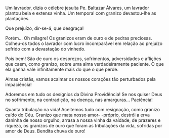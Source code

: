 Um lavrador, dizia o célebre jesuíta Pe. Baltazar Álvares, um lavrador plantou bela e extensa vinha. Um temporal com granizo devastou-lhe as plantações.

Que prejuízo, dir-se-á, que desgraça!

Porém\... Oh milagre! Os granizos eram de ouro e de pedras preciosas. Colheu-os todos o lavrador com lucro incomparável em relação ao prejuízo sofrido com a devastação do vinhedo.

Pois bem! São de ouro os desprezos, sofrimentos, adversidades e aflições que caem, como granizo, sobre uma alma verdadeiramente paciente. O que ela ganha vale infinitamente mais do que o que perde.

Almas cristãs, vamos acalmar os nossos corações tão perturbados pela impaciência!

Adoremos em tudo os desígnios da Divina Providência! Se nos quiser Deus no sofrimento, na contradição, na doença, nas amarguras\... Paciência!

Quanta tribulação na vida! Aceitemos tudo com resignação, como granizo caído do Céu. Granizo que mata nosso amor- -próprio, destrói a erva daninha de nosso orgulho, arrasa a nossa vinha da vaidade, de prazeres e riqueza, os granizos de ouro que foram as tribulações da vida, sofridas por amor de Deus. Bendita chuva de ouro!